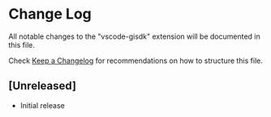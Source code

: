 # Change Log

All notable changes to the "vscode-gisdk" extension will be documented in this file.

Check [Keep a Changelog](http://keepachangelog.com/) for recommendations on how to structure this file.

## [Unreleased]

- Initial release